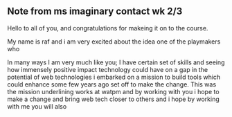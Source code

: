 ## Note from ms imaginary contact wk 2/3

Hello to all of you, and congratulations for makeing it on to the course.

My name is raf and i am very excited about the  idea one of the playmakers who


In many ways I am very much like you; I have certain set of skills and seeing how immensely positive impact technology could have on  a gap in  the potential of web technologies i embarked on a mission to build tools which could enhance  some few years ago set off to make the change. This was the mission underlining works at watpm and by working with you i hope to make a change and bring web tech closer to others and i hope by working with me you will also


